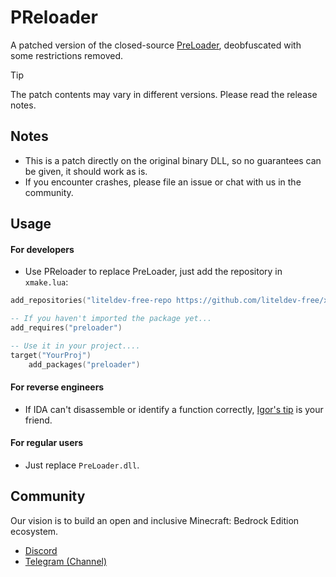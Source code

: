 # PReloader
A patched version of the closed-source [PreLoader](https://github.com/LiteLDev/Preloader), deobfuscated with some restrictions removed.

> [!TIP]
> The patch contents may vary in different versions. Please read the release notes.

## Notes
 - This is a patch directly on the original binary DLL, so no guarantees can be given, it should work as is.
 - If you encounter crashes, please file an issue or chat with us in the community.

## Usage

#### For developers
 - Use PReloader to replace PreLoader, just add the repository in `xmake.lua`:
```lua
add_repositories("liteldev-free-repo https://github.com/liteldev-free/xmake-repo.git")

-- If you haven't imported the package yet...
add_requires("preloader")

-- Use it in your project....
target("YourProj")
    add_packages("preloader")
```

#### For reverse engineers
 - If IDA can't disassemble or identify a function correctly, [Igor's tip](https://hex-rays.com/blog/igors-tip-of-the-week-152-force-creating-functions) is your friend.

#### For regular users
 - Just replace `PreLoader.dll`.

## Community

Our vision is to build an open and inclusive Minecraft: Bedrock Edition ecosystem.

- [Discord](https://discord.gg/fPKVZScPT7)
- [Telegram (Channel)](https://t.me/s/bdsplugins)
